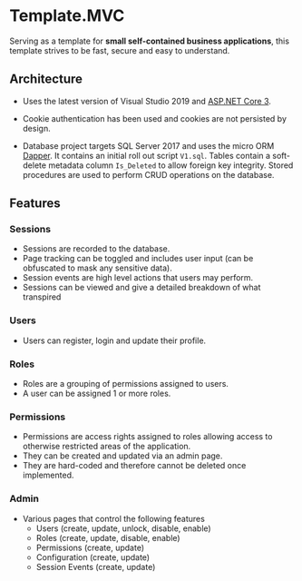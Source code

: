 
# Template.MVC
Serving as a template for **small self-contained business applications**, this template strives to be fast, secure and easy to understand.

## Architecture

 - Uses the latest version of Visual Studio 2019 and [ASP.NET Core 3](https://asp.net). 

- Cookie authentication has been used and cookies are not persisted by design.

- Database project targets SQL Server 2017 and uses the micro ORM [Dapper](https://github.com/StackExchange/Dapper). It contains an initial roll out script `V1.sql`. Tables contain a soft-delete metadata column `Is_Deleted` to allow foreign key integrity. Stored procedures are used to perform CRUD operations on the database.


## Features
### Sessions
- Sessions are recorded to the database. 
- Page tracking can be toggled and includes user input (can be obfuscated to mask any sensitive data).
- Session events are high level actions that users may perform. 
- Sessions can be viewed and give a detailed breakdown of what transpired

### Users
- Users can register, login and update their profile.

### Roles
- Roles are a grouping of permissions assigned to users. 
- A user can be assigned 1 or more roles.

### Permissions
- Permissions are access rights assigned to roles allowing access to otherwise restricted areas of the application.
- They can be created and updated via an admin page.
- They are hard-coded and therefore cannot be deleted once implemented.

### Admin
- Various pages that control the following features
	- Users (create, update, unlock, disable, enable)
	- Roles (create, update, disable, enable)
	- Permissions (create, update)
	- Configuration (create, update)
	- Session Events (create, update)
